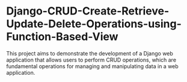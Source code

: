 # Django-CRUD-Create-Retrieve-Update-Delete-Operations-using-Function-Based-View
This project aims to demonstrate the development of a Django web application that allows users to perform CRUD operations, which are fundamental operations for managing and manipulating data in a web application.
